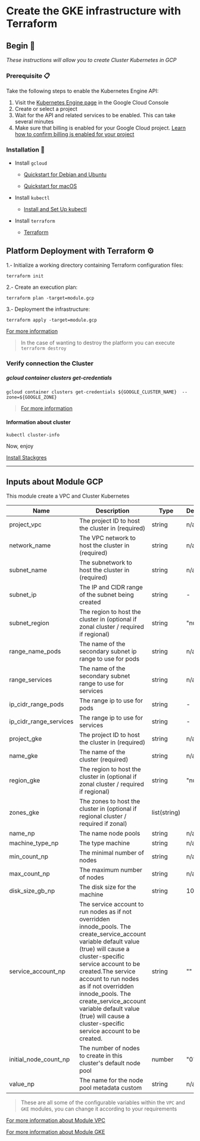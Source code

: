 # Create the GKE infrastructure with Terraform

## Begin 🚀

_These instructions will allow you to create Cluster Kubernetes in GCP_

### Prerequisite 📋
Take the following steps to enable the Kubernetes Engine API:

1. Visit the [Kubernetes Engine page](https://console.cloud.google.com/projectselector/kubernetes) in the Google Cloud Console
2. Create or select a project
3. Wait for the API and related services to be enabled. This can take several minutes
4. Make sure that billing is enabled for your Google Cloud project. [Learn how to confirm billing is enabled for your project](https://cloud.google.com/billing/docs/how-to/modify-project)

### Installation 🔧
* Install `gcloud`

  * [Quickstart for Debian and Ubuntu](https://cloud.google.com/sdk/docs/quickstart-debian-ubuntu)

  * [Quickstart for macOS](https://cloud.google.com/sdk/docs/quickstart-macos)

* Install `kubectl`

  * [Install and Set Up kubectl](https://kubernetes.io/docs/tasks/tools/install-kubectl/)

* Install `terraform`

  * [Terraform](https://learn.hashicorp.com/terraform/getting-started/install.html)

## Platform Deployment with Terraform  ⚙️

1.- Initialize a working directory containing Terraform configuration files:  

`terraform init`

2.- Create an execution plan:

`terraform plan -target=module.gcp`

3.- Deployment the infrastructure:  

`terraform apply -target=module.gcp`

[For more information](https://www.terraform.io/docs/commands/index.html)

> In the case of wanting to destroy the platform you can execute `terraform destroy`


### Verify connection the Cluster

##### gcloud container clusters get-credentials
`gcloud container clusters get-credentials ${GOOGLE_CLUSTER_NAME}  --zone=${GOOGLE_ZONE}`

> [For more information](https://cloud.google.com/sdk/gcloud/reference/container/clusters/get-credentials?hl=es)

#### Information about cluster

`kubectl cluster-info`

Now, enjoy

[Install Stackgres](https://gitlab.com/ongresinc/stackgres/blob/124-write-stackgres-0-8-documentation/doc/demo/gcloud.md)

---
## Inputs about Module GCP


This module create a VPC and Cluster Kubernetes

Name|Description|	Type|	Default|	Required
---|---|---|---|---|
project_vpc | The project ID to host the cluster in (required) |string| n/a | yes
network_name | The VPC network to host the cluster in (required) | string | n/a | yes
subnet_name | The subnetwork to host the cluster in (required) | string | n/a| yes
subnet_ip | The IP and CIDR range of the subnet being created|string|- | yes
subnet_region| The region to host the cluster in (optional if zonal cluster / required if regional) |string | "null" |no
range_name_pods | The name of the secondary subnet ip range to use for pods |string | n/a | yes
range_services| The name of the secondary subnet range to use for services | string | n/a| yes
ip_cidr_range_pods | The range ip to use for pods | string | - | yes
ip_cidr_range_services | The range ip to use for services | string | - | yes
project_gke | The project ID to host the cluster in (required) |string| n/a | yes
name_gke | The name of the cluster (required) |string| n/a | yes
region_gke| The region to host the cluster in (optional if zonal cluster / required if regional)|	string|	"null"|	no
zones_gke | The zones to host the cluster in (optional if regional cluster / required if zonal)|	list(string)	|<list>|	no
name_np | The name node pools | string | n/a| yes
machine_type_np | The type machine | string | n/a |yes
min_count_np | The minimal  number of nodes | string | n/a|yes
max_count_np  | The maximum number of nodes | string | n/a|yes
disk_size_gb_np | The disk size for the machine |string | 100 |n/a|  yes
service_account_np | The service account to run nodes as if not overridden innode_pools. The create_service_account variable default value (true) will cause a cluster-specific service account to be created.The service account to run nodes as if not overridden innode_pools. The create_service_account variable default value (true) will cause a cluster-specific service account to be created. | string| "" | yes
initial_node_count_np |The number of nodes to create in this cluster's default node pool | number | "0"| no
value_np | The name for the node pool metadata custom | string| n/a| no


> These are all some of the configurable variables within the `VPC` and `GKE` modules, you can change it according to your requirements

[For more information about Module VPC](https://registry.terraform.io/modules/terraform-google-modules/network/google/2.0.0)

[For more information about Module GKE](https://registry.terraform.io/modules/terraform-google-modules/kubernetes-engine/google/6.1.1)
